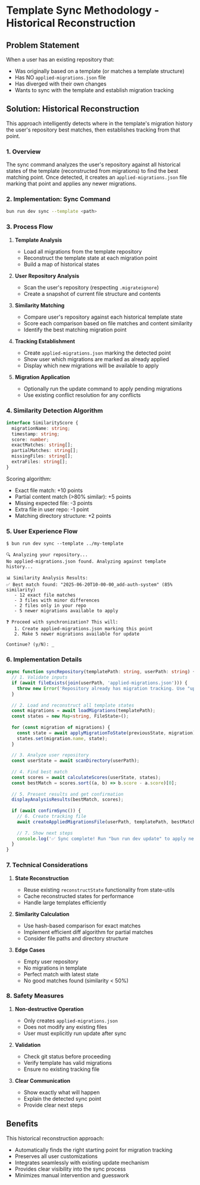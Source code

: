 # Template Sync Methodology - Historical Reconstruction

## Problem Statement
When a user has an existing repository that:
- Was originally based on a template (or matches a template structure)
- Has NO `applied-migrations.json` file
- Has diverged with their own changes
- Wants to sync with the template and establish migration tracking

## Solution: Historical Reconstruction

This approach intelligently detects where in the template's migration history the user's repository best matches, then establishes tracking from that point.

### 1. Overview

The sync command analyzes the user's repository against all historical states of the template (reconstructed from migrations) to find the best matching point. Once detected, it creates an `applied-migrations.json` file marking that point and applies any newer migrations.

### 2. Implementation: Sync Command

```bash
bun run dev sync --template <path>
```

### 3. Process Flow

1. **Template Analysis**
   - Load all migrations from the template repository
   - Reconstruct the template state at each migration point
   - Build a map of historical states

2. **User Repository Analysis**
   - Scan the user's repository (respecting `.migrateignore`)
   - Create a snapshot of current file structure and contents

3. **Similarity Matching**
   - Compare user's repository against each historical template state
   - Score each comparison based on file matches and content similarity
   - Identify the best matching migration point

4. **Tracking Establishment**
   - Create `applied-migrations.json` marking the detected point
   - Show user which migrations are marked as already applied
   - Display which new migrations will be available to apply

5. **Migration Application**
   - Optionally run the update command to apply pending migrations
   - Use existing conflict resolution for any conflicts

### 4. Similarity Detection Algorithm

```typescript
interface SimilarityScore {
  migrationName: string;
  timestamp: string;
  score: number;
  exactMatches: string[];
  partialMatches: string[];
  missingFiles: string[];
  extraFiles: string[];
}
```

Scoring algorithm:
- Exact file match: +10 points
- Partial content match (>80% similar): +5 points  
- Missing expected file: -3 points
- Extra file in user repo: -1 point
- Matching directory structure: +2 points

### 5. User Experience Flow

```
$ bun run dev sync --template ../my-template

🔍 Analyzing your repository...
No applied-migrations.json found. Analyzing against template history...

📊 Similarity Analysis Results:
✅ Best match found: "2025-06-20T10-00-00_add-auth-system" (85% similarity)
   - 12 exact file matches
   - 3 files with minor differences  
   - 2 files only in your repo
   - 5 newer migrations available to apply

❓ Proceed with synchronization? This will:
   1. Create applied-migrations.json marking this point
   2. Make 5 newer migrations available for update
   
Continue? (y/N): _
```

### 6. Implementation Details

```typescript
async function syncRepository(templatePath: string, userPath: string) {
  // 1. Validate inputs
  if (await fileExists(join(userPath, 'applied-migrations.json'))) {
    throw new Error('Repository already has migration tracking. Use "update" command instead.');
  }
  
  // 2. Load and reconstruct all template states
  const migrations = await loadMigrations(templatePath);
  const states = new Map<string, FileState>();
  
  for (const migration of migrations) {
    const state = await applyMigrationToState(previousState, migration);
    states.set(migration.name, state);
  }
  
  // 3. Analyze user repository
  const userState = await scanDirectory(userPath);
  
  // 4. Find best match
  const scores = await calculateScores(userState, states);
  const bestMatch = scores.sort((a, b) => b.score - a.score)[0];
  
  // 5. Present results and get confirmation
  displayAnalysisResults(bestMatch, scores);
  
  if (await confirmSync()) {
    // 6. Create tracking file
    await createAppliedMigrationsFile(userPath, templatePath, bestMatch);
    
    // 7. Show next steps
    console.log('✅ Sync complete! Run "bun run dev update" to apply newer migrations.');
  }
}
```

### 7. Technical Considerations

1. **State Reconstruction**
   - Reuse existing `reconstructState` functionality from state-utils
   - Cache reconstructed states for performance
   - Handle large templates efficiently

2. **Similarity Calculation**
   - Use hash-based comparison for exact matches
   - Implement efficient diff algorithm for partial matches
   - Consider file paths and directory structure

3. **Edge Cases**
   - Empty user repository
   - No migrations in template
   - Perfect match with latest state
   - No good matches found (similarity < 50%)

### 8. Safety Measures

1. **Non-destructive Operation**
   - Only creates `applied-migrations.json`
   - Does not modify any existing files
   - User must explicitly run update after sync

2. **Validation**
   - Check git status before proceeding
   - Verify template has valid migrations
   - Ensure no existing tracking file

3. **Clear Communication**
   - Show exactly what will happen
   - Explain the detected sync point
   - Provide clear next steps

## Benefits

This historical reconstruction approach:
- Automatically finds the right starting point for migration tracking
- Preserves all user customizations
- Integrates seamlessly with existing update mechanism
- Provides clear visibility into the sync process
- Minimizes manual intervention and guesswork